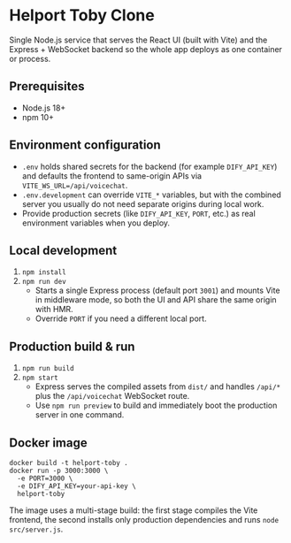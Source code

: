 ﻿# Helport Toby Clone

Single Node.js service that serves the React UI (built with Vite) and the Express + WebSocket backend so the whole app deploys as one container or process.

## Prerequisites
- Node.js 18+
- npm 10+

## Environment configuration
- `.env` holds shared secrets for the backend (for example `DIFY_API_KEY`) and defaults the frontend to same-origin APIs via `VITE_WS_URL=/api/voicechat`.
- `.env.development` can override `VITE_*` variables, but with the combined server you usually do not need separate origins during local work.
- Provide production secrets (like `DIFY_API_KEY`, `PORT`, etc.) as real environment variables when you deploy.

## Local development
1. `npm install`
2. `npm run dev`
   - Starts a single Express process (default port `3001`) and mounts Vite in middleware mode, so both the UI and API share the same origin with HMR.
   - Override `PORT` if you need a different local port.

## Production build & run
1. `npm run build`
2. `npm start`
   - Express serves the compiled assets from `dist/` and handles `/api/*` plus the `/api/voicechat` WebSocket route.
   - Use `npm run preview` to build and immediately boot the production server in one command.

## Docker image
```
docker build -t helport-toby .
docker run -p 3000:3000 \
  -e PORT=3000 \
  -e DIFY_API_KEY=your-api-key \
  helport-toby
```
The image uses a multi-stage build: the first stage compiles the Vite frontend, the second installs only production dependencies and runs `node src/server.js`.

